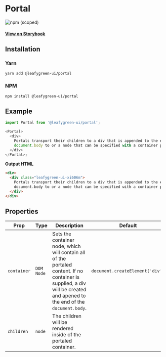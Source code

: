 # Portal

![npm (scoped)](https://img.shields.io/npm/v/@leafygreen-ui/portal.svg)

#### [View on Storybook](https://mongodb.github.io/leafygreen-ui/?path=/story/portal--default)

## Installation

### Yarn

```shell
yarn add @leafygreen-ui/portal
```

### NPM

```shell
npm install @leafygreen-ui/portal
```

## Example

```Javascript
import Portal from '@leafygreen-ui/portal';

<Portal>
  <div>
    Portals transport their children to a div that is appended to the end of the
    document.body to or a node that can be specified with a container prop.
  </div>
</Portal>;
```

**Output HTML**

```html
<div>
  <div class="leafygreen-ui-xi606m">
    Portals transport their children to a div that is appended to the end of the
    document.body to or a node that can be specified with a container prop.
  </div>
</div>
```

## Properties

| Prop        | Type       | Description                                                                                                                                                               | Default                         |
| ----------- | ---------- | ------------------------------------------------------------------------------------------------------------------------------------------------------------------------- | ------------------------------- |
| `container` | `DOM Node` | Sets the container node, which will contain all of the portaled content. If no container is supplied, a div will be created and apened to the end of the `document.body`. | `document.createElement('div')` |
| `children`  | `node`     | The children will be rendered inside of the portaled container.                                                                                                           |                                 |
